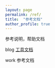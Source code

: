 ```yaml
---
layout: page
permalink: /ref/
title:  "参考文档"
author_profile: true
---
```

 参考说明，帮助文档



blog    [工具文档](/ref/blog/markdown-use/)

work 参考文档